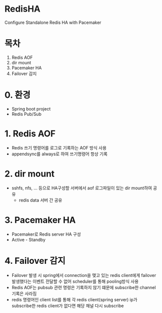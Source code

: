 # RedisHA
Configure Standalone Redis HA with Pacemaker

# 목차
  1. Redis AOF
  2. dir mount
  3. Pacemaker HA
  4. Failover 감지

# 0. 환경
  - Spring boot project
  - Redis Pub/Sub


# 1. Redis AOF
  - Redis 쓰기 명령어를 로그로 기록하는 AOF 방식 사용
  - appendsync를 always로 하여 쓰기명령어 항상 기록

# 2. dir mount
  - sshfs, nfs, ... 등으로 HA구성할 서버에서 aof 로그파일이 있는 dir mount하여 공유
    - redis data 서버 간 공유

# 3. Pacemaker HA
  - Pacemaker로 Redis server HA 구성
  - Active - Standby

# 4. Failover 감지
  - Failover 발생 시 spring에서 connection을 맺고 있는 redis client에게 failover 발생했다는 이벤트 전달할 수 없어 scheduler를 통해 pooling방식 사용
  - Redis AOF는 pubsub 관련 명령은 기록하지 않기 떄문에 subscribe한 channel 기록은 사라짐
  - redis 명령어인 client list를 통해 각 redis client(spring server) ip가 subscribe한 redis client가 없다면 해당 채널 다시 subscribe
